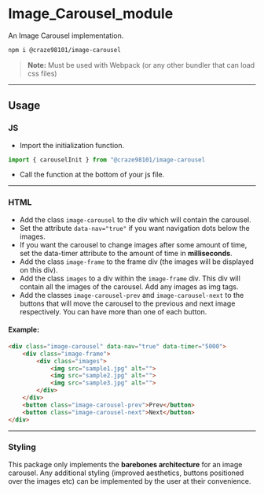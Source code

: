 # Image_Carousel_module
An Image Carousel implementation.
```bash
npm i @craze98101/image-carousel
```
> **Note:** Must be used with Webpack (or any other bundler that can load css files)

---

## Usage

### JS
- Import the initialization function.

```js
import { carouselInit } from "@craze98101/image-carousel
```
- Call the function at the bottom of your js file.

---

### HTML
- Add the class `image-carousel` to the div which will contain the carousel.
- Set the attribute `data-nav="true"` if you want navigation dots below the images. 
- If you want the carousel to change images after some amount of time, set the data-timer attribute to the amount of time in **milliseconds**.
- Add the class `image-frame` to the frame div (the images will be displayed on this div).
- Add the class `images` to a div within the `image-frame` div. This div will contain all the images of the carousel. Add any images as img tags.
- Add the classes `image-carousel-prev` and `image-carousel-next` to the buttons that will move the carousel to the previous and next image respectively. You can have more than one of each button.

#### Example:

```html
<div class="image-carousel" data-nav="true" data-timer="5000">
    <div class="image-frame">
        <div class="images">
            <img src="sample1.jpg" alt="">
            <img src="sample2.jpg" alt="">
            <img src="sample3.jpg" alt="">
        </div>
    </div>
    <button class="image-carousel-prev">Prev</button>
    <button class="image-carousel-next">Next</button>
</div>
```

---

### Styling
This package only implements the **barebones architecture** for an image carousel.
Any additional styling (improved aesthetics, buttons positioned over the images etc) can be implemented by the user at their convenience.
